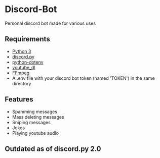 # Discord-Bot
Personal discord bot made for various uses

## Requirements
- [Python 3](https://www.python.org/downloads/)
- [discord.py](https://pypi.org/project/discord.py/)
- [python-dotenv](https://pypi.org/project/python-dotenv/)
- [youtube_dl](https://pypi.org/project/youtube_dl/)
- [FFmpeg](https://ffmpeg.org/)
- A .env file with your discord bot token (named 'TOKEN') in the same directory

## Features
- Spamming messages
- Mass deleting messages
- Sniping messages
- Jokes
- Playing youtube audio

## Outdated as of discord.py 2.0
